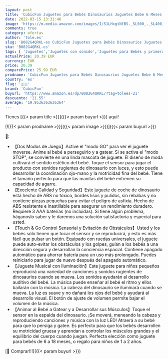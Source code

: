 ```yaml
---
layout: post
title: 'CubicFun Juguetes para Bebés Dinosaurios Juguetes Bebe 6 Meses Touch & Go Juguetes Musicales para Bebes 1 año  Juegos Educativos Regalos para Niños Niñas Pequeños de 1 2 3 años'
date: 2022-03-15 13:31:46
image: 'https://m.media-amazon.com/images/I/51LHxgtNfBS._SL500_._SL400_.jpg'
comments: true
category: ofertas
author: 'tole.es'
slug: 'B082G4QRKL-es CubicFun Juguetes para Bebés Dinosaurios Juguetes Bebe 6...'
sku: 'B082G4QRKL-es'
tags: [ 'Juguetes','Juguetes con sonido','Juguetes para Bebés y primera infancia','Juguetes y juegos','bebe','bebés','cubicfun', ]
actualPrice: 20.39 EUR
currency: EUR
price: 20.39
comparePrice: 25.99 EUR
prodname: 'CubicFun Juguetes para Bebés Dinosaurios Juguetes Bebe 6 Meses Touch & Go Juguetes Musicales para Bebes 1 año  Juegos Educativos Regalos para Niños Niñas Pequeños de 1 2 3 años'
country: 'es'
flag: '🇪🇸'
brand: 'CubicFun'
buyurl: 'https://www.amazon.es/dp/B082G4QRKL/?tag=tolees-21'
descuento: '21.55'
average: '19.9536363636364'
---
```


Tienes [{{< param title >}}]({{< param buyurl >}}) aqui!

[![{{< param prodname >}}]({{< param image >}})]({{< param buyurl >}})

🔎:

- 【Dos Modos de Juego】Active el "modo GO" para ver el juguete moverse. Anime al bebé a perseguirlo y a gatear. Si se activa el "modo STOP", se convierte en una linda mascota de juguete. El diseño de moda cultivará el sentido estético del bebé. Toque el sensor para jugar el producto con sonidos rugientes de dinosaurio con luces, y esto puede desarrollar la coordinación ojo-mano y la motricidad fina del bebé. Tiene el tamaño perfecto para que las manitas del bebé entrenen su capacidad de agarre.
- 【Excelente Calidad y Seguridad】Este juguete de coche de dinosaurio está hecho de ABS no tóxico, bordes lisos y pulidos, sin rebabas y no contiene piezas pequeñas para evitar el peligro de asfixia. Hecho de ABS resistente e inastillable para asegurar un rendimiento duradero. Requiere 3 AAA baterías (no incluidas). Si tiene algún problema, háganoslo saber y le daremos una solución satisfactoria y especial para usted.
- 【Touch & Go Control Sensorial y Evitación de Obstáculos】Usted y los bebés sólo tienen que tocar el sensor y se reproducirá, y esto es más fácil que pulsar un botón. Equipado con ruedas universales, el juguete puede auto-evitar los obstáculos y los golpes, guían a los bebés a una dirección segura y desarrollan la conciencia espacial. Contiene apagado automático para ahorrar batería para un uso más prolongado. Puedes reiniciarlo para jugar de nuevo después del apagado automático.
- 【Juguete Musical con Iluminación】Este juguete para niños pequeños reproducirá una variedad de canciones y sonidos rugientes de dinosaurios cuando se mueva. Los sonidos ayudarán al desarrollo auditivo del bebé. La música puede enseñar al bebé el ritmo y ellos bailarán con la música. La cabeza del dinosaurio se iluminará cuando se mueva. La luz es suave y no dañará los ojos del bebé y ayudará al desarrollo visual. El botón de ajuste de volumen permite bajar el volumen de la música.
- 【Animar al Bebé a Gatear y a Desarrollar sus Músculos】Toque el sensor en la espalda del dinosaurio. ¡Se moverá, meneando la cabeza y reproduciendo canciones y música con la luz LED! Atraerá a su bebé para que lo persiga y gatee. Es perfecto para que los bebés desarrollen su motricidad gruesa y aprendan a controlar los músculos grandes y el equilibrio del cuerpo cuando juegan. Perfecta elección como juguete para bebés de 6 a 18 meses, o regalo para niños de 1 a 2 años.

[🛒 Comprar!!!]({{< param buyurl >}})
